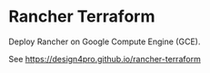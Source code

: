 # Rancher Terraform

Deploy Rancher on Google Compute Engine (GCE).

See https://design4pro.github.io/rancher-terraform
